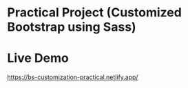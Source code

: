 # Practical Project (Customized Bootstrap using Sass)

# Live Demo

https://bs-customization-practical.netlify.app/
